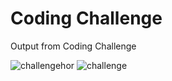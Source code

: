 # Coding Challenge

Output from Coding Challenge

![challengehor](https://user-images.githubusercontent.com/78063970/111689476-2e477f00-8854-11eb-990e-b821d79c80b3.gif)
![challenge](https://user-images.githubusercontent.com/78063970/111689481-2f78ac00-8854-11eb-9f24-0b695e27b2cd.gif)
